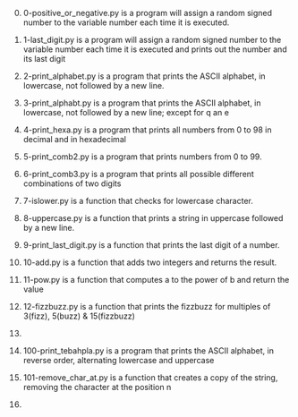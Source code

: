 0. 0-positive_or_negative.py is a program will assign a random signed number
   to the variable number each time it is executed.

1. 1-last_digit.py is a program  will assign a random signed number to the variable number each time it is executed
   and prints out the number and its last digit

2. 2-print_alphabet.py is a program that prints the ASCII alphabet, in lowercase, not followed by a new line.

3. 3-print_alphabt.py is a program that prints the ASCII alphabet, in lowercase, not followed by a new line;
   except for q an e

4. 4-print_hexa.py is a program that prints all numbers from 0 to 98 in decimal and in hexadecimal

5. 5-print_comb2.py is a program that prints numbers from 0 to 99.

6. 6-print_comb3.py is a program that prints all possible different combinations of two digits

7. 7-islower.py is a function that checks for lowercase character.

8. 8-uppercase.py is a function that prints a string in uppercase followed by a new line.

9. 9-print_last_digit.py is a function that prints the last digit of a number.

10. 10-add.py is a function that adds two integers and returns the result.

11. 11-pow.py is a function that computes a to the power of b and return the value

12. 12-fizzbuzz.py is a function that prints the fizzbuzz for multiples of 3(fizz), 5(buzz) & 15(fizzbuzz)

13.

14. 100-print_tebahpla.py is a program that prints the ASCII alphabet, in reverse order, 
    alternating lowercase and uppercase

15. 101-remove_char_at.py is a function that creates a copy of the string,
    removing the character at the position n

16.
